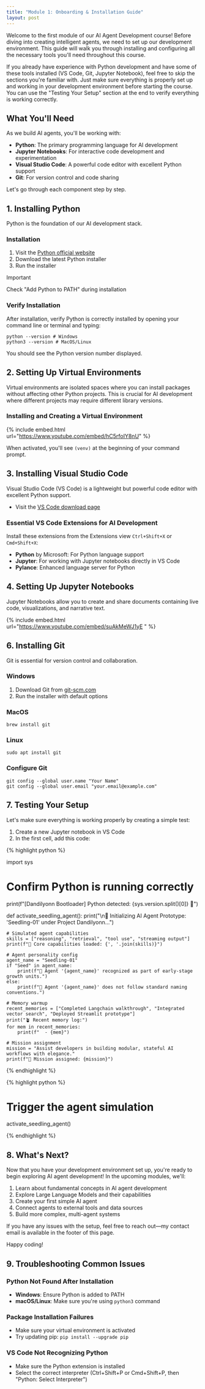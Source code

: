 ```yaml
---
title: "Module 1: Onboarding & Installation Guide"
layout: post
---
```


Welcome to the first module of our AI Agent Development course! Before diving into creating intelligent agents, we need to set up our development environment. This guide will walk you through installing and configuring all the necessary tools you'll need throughout this course.

If you already have experience with Python development and have some of these tools installed (VS Code, Git, Jupyter Notebook), feel free to skip the sections you're familiar with. Just make sure everything is properly set up and working in your development environment before starting the course. You can use the "Testing Your Setup" section at the end to verify everything is working correctly.


## What You'll Need

As we build AI agents, you'll be working with:

- **Python**: The primary programming language for AI development
- **Jupyter Notebooks**: For interactive code development and experimentation  
- **Visual Studio Code**: A powerful code editor with excellent Python support
- **Git**: For version control and code sharing

Let's go through each component step by step.

## 1. Installing Python

Python is the foundation of our AI development stack.

### Installation

1. Visit the [Python official website](https://www.python.org/downloads/)
2. Download the latest Python installer
3. Run the installer

> [!IMPORTANT]
> Check "Add Python to PATH" during installation

### Verify Installation

After installation, verify Python is correctly installed by opening your command line or terminal and typing:

```shell
python --version # Windows
python3 --version # MacOS/Linux
```

You should see the Python version number displayed.

## 2. Setting Up Virtual Environments

Virtual environments are isolated spaces where you can install packages without affecting other Python projects. This is crucial for AI development where different projects may require different library versions.

### Installing and Creating a Virtual Environment

{% include embed.html url="https://www.youtube.com/embed/hC5rfoIY8nU" %}

When activated, you'll see `(venv)` at the beginning of your command prompt.

## 3. Installing Visual Studio Code

Visual Studio Code (VS Code) is a lightweight but powerful code editor with excellent Python support.

- Visit the [VS Code download page](https://code.visualstudio.com/download)

### Essential VS Code Extensions for AI Development

Install these extensions from the Extensions view `Ctrl+Shift+X` or `Cmd+Shift+X`:

- **Python** by Microsoft: For Python language support
- **Jupyter**: For working with Jupyter notebooks directly in VS Code
- **Pylance**: Enhanced language server for Python

## 4. Setting Up Jupyter Notebooks

Jupyter Notebooks allow you to create and share documents containing live code, visualizations, and narrative text.

{% include embed.html url="https://www.youtube.com/embed/suAkMeWJ1yE
" %}

## 6. Installing Git

Git is essential for version control and collaboration.

### Windows
1. Download Git from [git-scm.com](https://git-scm.com/download/win)
2. Run the installer with default options

### MacOS
```shell
brew install git
```

### Linux
```shell
sudo apt install git
```

### Configure Git
```shell
git config --global user.name "Your Name"
git config --global user.email "your.email@example.com"
```

## 7. Testing Your Setup

Let's make sure everything is working properly by creating a simple test:

1. Create a new Jupyter notebook in VS Code
2. In the first cell, add this code:

{% highlight python %}

import sys

# Confirm Python is running correctly
print(f"[Dandilyonn Bootloader] Python detected: {sys.version.split()[0]} 🌱")

def activate_seedling_agent():
    print("\n🌿 Initializing AI Agent Prototype: 'Seedling-01' under Project Dandilyonn...")
    
    # Simulated agent capabilities
    skills = ["reasoning", "retrieval", "tool use", "streaming output"]
    print(f"🧠 Core capabilities loaded: {', '.join(skills)}")
    
    # Agent personality config
    agent_name = "Seedling-01"
    if "Seed" in agent_name:
        print(f"🤖 Agent '{agent_name}' recognized as part of early-stage growth units.")
    else:
        print(f"🤖 Agent '{agent_name}' does not follow standard naming conventions.")
    
    # Memory warmup
    recent_memories = ["Completed Langchain walkthrough", "Integrated vector search", "Deployed Streamlit prototype"]
    print("🪴 Recent memory log:")
    for mem in recent_memories:
        print(f"  - {mem}")
    
    # Mission assignment
    mission = "Assist developers in building modular, stateful AI workflows with elegance."
    print(f"🎯 Mission assigned: {mission}")

{% endhighlight %}

{% highlight python %}

# Trigger the agent simulation
activate_seedling_agent()

{% endhighlight %}

## 8. What's Next?

Now that you have your development environment set up, you're ready to begin exploring AI agent development! In the upcoming modules, we'll:

1. Learn about fundamental concepts in AI agent development
2. Explore Large Language Models and their capabilities
3. Create your first simple AI agent
4. Connect agents to external tools and data sources
5. Build more complex, multi-agent systems

If you have any issues with the setup, feel free to reach out—my contact email is available in the footer of this page.

Happy coding!

## 9. Troubleshooting Common Issues

### Python Not Found After Installation
- **Windows**: Ensure Python is added to PATH
- **macOS/Linux**: Make sure you're using `python3` command

### Package Installation Failures
- Make sure your virtual environment is activated
- Try updating pip: `pip install --upgrade pip`

### VS Code Not Recognizing Python
- Make sure the Python extension is installed
- Select the correct interpreter (Ctrl+Shift+P or Cmd+Shift+P, then "Python: Select Interpreter")